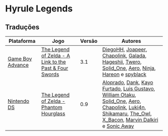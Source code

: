 # Hyrule Legends

## Traduções

| Plataforma | Jogo | Versão | Autores |
| ----------- | ----------- | ----------- | ----------- |
| [Game Boy Advance](../../traducoes/game-boy-advance/) | [The Legend of Zelda - A Link to the Past &amp; Four Swords](../../traducoes/game-boy-advance/the-legend-of-zelda-a-link-to-the-past-four-swords_diegohh-et-al/) | 3.1 | [DiegoHH](../../autores/diegohh/), [Joapeer](../../autores/joapeer/), [Chapolink](../../autores/chapolink/), [Galada](../../autores/galada/), [Hageshii](../../autores/hageshii/), [Twero](../../autores/twero/), [Solid\_One](../../autores/solid_one/), [Aero](../../autores/aero/), [Ninja](../../autores/ninja/), [Hareon](../../autores/hareon/) e [spyblack](../../autores/spyblack/) |
| [Nintendo DS](../../traducoes/nintendo-ds/) | [The Legend of Zelda - Phantom Hourglass](../../traducoes/nintendo-ds/the-legend-of-zelda-phantom-hourglass_aloprado-et-al/) | 0.9 | [Aloprado](../../autores/aloprado/), [Dank](../../autores/dank/), [Kayo Furtado](../../autores/kayo-furtado/), [Luis Gustavo](../../autores/luis-gustavo/), [William Otaku](../../autores/william-otaku/), [Solid\_One](../../autores/solid_one/), [Aero](../../autores/aero/), [Chapolink](../../autores/chapolink/), [Luki4n](../../autores/luki4n/), [Shikamaru](../../autores/shikamaru/), [The\_Owl](../../autores/the_owl/), [X\_Bacon](../../autores/x_bacon/), [Marvin Dalkiri](../../autores/marvin-dalkiri/) e [Sonic Away](../../autores/sonic-away/) |